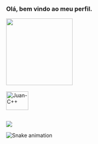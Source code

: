 ### Olá, bem vindo ao meu perfil.

<div align="left">
  <a href="https://github.com/ojuans">
  <img height="180em" src= "https://github-readme-stats.vercel.app/api?username=ojuans&show_icons=true&theme=tokyonight&include_all_commits=true&count_private=true"/>
</div>

<div style="display: inline_block"><br>
   <img align="center" alt="Juan-C++" height="50" width="60" src="https://cdn.jsdelivr.net/gh/devicons/devicon/icons/cplusplus/cplusplus-line.svg" />
</div>

##

<div>
  <a href = "mailto:juan.freire@ufv.br"><img src="https://img.shields.io/badge/-Gmail-%23333?style=for-the-badge&logo=gmail&logoColor=white" target="_blank"></a>
  
  
  ![Snake animation](https://github.com/ojuans/ojuans/blob/output/github-contribution-grid-snake.svg)
</div> 
